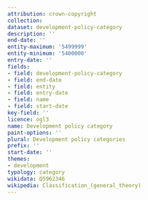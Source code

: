 ```yaml
---
attribution: crown-copyright
collection:
dataset: development-policy-category
description: ''
end-date: ''
entity-maximum: '5499999'
entity-minimum: '5400000'
entry-date: ''
fields:
- field: development-policy-category
- field: end-date
- field: entity
- field: entry-date
- field: name
- field: start-date
key-field: ''
licence: ogl3
name: Development policy category
paint-options: ''
plural: Development policy categories
prefix: ''
start-date: ''
themes:
- development
typology: category
wikidata: Q5962346
wikipedia: Classification_(general_theory)
---
```

